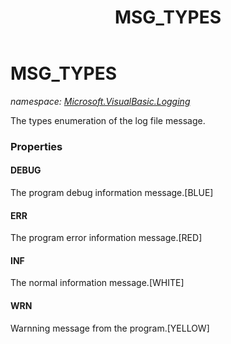 ﻿---
title: MSG_TYPES
---

# MSG_TYPES
_namespace: [Microsoft.VisualBasic.Logging](N-Microsoft.VisualBasic.Logging.html)_

The types enumeration of the log file message.




### Properties

#### DEBUG
The program debug information message.[BLUE]
#### ERR
The program error information message.[RED]
#### INF
The normal information message.[WHITE]
#### WRN
Warnning message from the program.[YELLOW]
